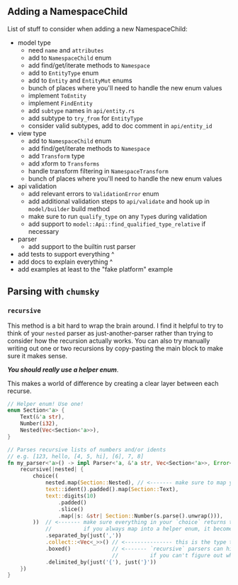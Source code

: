 ## Adding a NamespaceChild

List of stuff to consider when adding a new NamespaceChild:
- model type
  - need `name` and `attributes`
  - add to `NamespaceChild` enum
  - add find/get/iterate methods to `Namespace`
  - add to `EntityType` enum
  - add to `Entity` and `EntityMut` enums
  - bunch of places where you'll need to handle the new enum values
  - implement `ToEntity`
  - implement `FindEntity`
  - add `subtype` names in `api/entity.rs`
  - add subtype to `try_from` for `EntityType`
  - consider valid subtypes, add to doc comment in `api/entity_id`
- view type
  - add to `NamespaceChild` enum
  - add find/get/iterate methods to `Namespace`
  - add `Transform` type
  - add xform to `Transforms`
  - handle transform filtering in `NamespaceTransform`
  - bunch of places where you'll need to handle the new enum values
- api validation
  - add relevant errors to `ValidationError` enum
  - add additional validation steps to `api/validate` and hook up in `model/builder` build method
  - make sure to run `qualify_type` on any `Type`s during validation
  - add support to `model::Api::find_qualified_type_relative` if necessary
- parser
  - add support to the builtin rust parser
- add tests to support everything ^
- add docs to explain everything ^
- add examples at least to the "fake platform" example

## Parsing with `chumsky`

### `recursive`

This method is a bit hard to wrap the brain around. I find it helpful to try to think of your `nested` parser as
just-another-parser rather than trying to consider how the recursion actually works. You can also try manually writing out
one or two recursions by copy-pasting the main block to make sure it makes sense.

**_You should really use a helper enum_**.

This makes a world of difference by creating a clear layer between each recurse.

```rust
// Helper enum! Use one!
enum Section<'a> {
    Text(&'a str),
    Number(i32),
    Nested(Vec<Section<'a>>),
}

// Parses recursive lists of numbers and/or idents
// e.g. [123, hello, [4, 5, hi], [6], 7, 8]
fn my_parser<'a>() -> impl Parser<'a, &'a str, Vec<Section<'a>>, Error<'a>> {
    recursive(|nested| {
        choice((
            nested.map(Section::Nested), // <------- make sure to map your nested parser into the enum.
            text::ident().padded().map(Section::Text),
            text::digits(10)
                .padded()
                .slice()
                .map(|s: &str| Section::Number(s.parse().unwrap())),
        ))  // <------- make sure everything in your `choice` returns the same type so you can `collect` them.
            //          if you always map into a helper enum, it becomes very clear.
            .separated_by(just(','))
            .collect::<Vec<_>>() // <--------------- this is the type that the `nested` parser returns.
            .boxed()             // <------- `recursive` parsers can hit the type length limit fairly easily.
                                 //          if you can't figure out what's wrong, try boxing.
            .delimited_by(just('{'), just('}'))
    })
}
```

